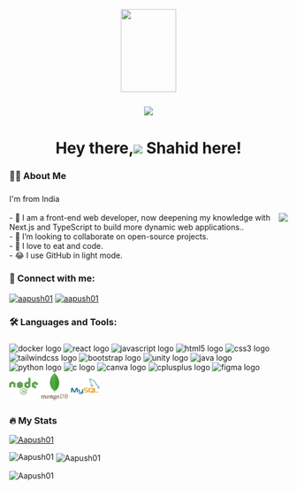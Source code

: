   <div align="center">
  <img height="150" src="https://media.giphy.com/media/M9gbBd9nbDrOTu1Mqx/giphy.gif" width="100"  />
</div>

###

<div align="center">
</div>

###

<div align="center">
  <img src="https://visitor-badge.laobi.icu/badge?page_id=Aapush01.Aapush01"  />
</div>

###

<h1 align="center">Hey there,<img src="https://raw.githubusercontent.com/MartinHeinz/MartinHeinz/master/wave.gif" width="40px"> Shahid here!</h1>


###

<h3 align="left">👨‍💻 About Me</h3>

###

<p align="left">I'm from India <br><br>
  <img align="right" height="300" src="https://media.giphy.com/media/M9gbBd9nbDrOTu1Mqx/giphy.gif" />
  - 🔭 I am a front-end web developer, now deepening my knowledge with Next.js and TypeScript to build more dynamic web applications..<br>- 👀 I’m looking to collaborate on open-source projects.<br>- 💞️ I love to eat and code.<br>- 😂 I use GitHub in light mode.</p>

<h3 align="left">🤝 Connect with me:</h3>
<p align="left">
<a href="https://twitter.com/Aapush2" target="_blank"><img align="center" src="https://raw.githubusercontent.com/rahuldkjain/github-profile-readme-generator/master/src/images/icons/Social/twitter.svg" alt="aapush01" height="30" width="40" /></a>
<a href="https://linkedin.com/in/md-shahidafridi" target="blank"><img align="center" src="https://upload.wikimedia.org/wikipedia/commons/8/81/LinkedIn_icon.svg" alt="aapush01" height="30" width="40" /></a>
</p>

<h3 align="left">🛠 Languages and Tools:</h3>

###

<div align="left">
  <img src="https://cdn.jsdelivr.net/gh/devicons/devicon/icons/docker/docker-plain-wordmark.svg" height="40" width="52" alt="docker logo"  />
  <img src="https://cdn.jsdelivr.net/gh/devicons/devicon/icons/react/react-original.svg" height="40" width="52" alt="react logo"  />
  <img src="https://cdn.jsdelivr.net/gh/devicons/devicon/icons/javascript/javascript-original.svg" height="40" width="52" alt="javascript logo"  />
  <img src="https://cdn.jsdelivr.net/gh/devicons/devicon/icons/html5/html5-original.svg" height="40" width="52" alt="html5 logo"  />
  <img src="https://cdn.jsdelivr.net/gh/devicons/devicon/icons/css3/css3-original.svg" height="40" width="52" alt="css3 logo"  />
  <img src="https://cdn.jsdelivr.net/gh/devicons/devicon/icons/tailwindcss/tailwindcss-original-wordmark.svg" height="40" width="52" alt="tailwindcss logo"  />
  <img src="https://cdn.jsdelivr.net/gh/devicons/devicon/icons/bootstrap/bootstrap-original.svg" height="40" width="52" alt="bootstrap logo"  />
  <img src="https://cdn.jsdelivr.net/gh/devicons/devicon/icons/unity/unity-original.svg" height="40" width="52" alt="unity logo"  />
  <img src="https://cdn.jsdelivr.net/gh/devicons/devicon/icons/java/java-original.svg" height="40" width="52" alt="java logo" />
 <img src="https://cdn.jsdelivr.net/gh/devicons/devicon/icons/python/python-original.svg" height="40" width="52" alt="python logo"  />
  <img src="https://cdn.jsdelivr.net/gh/devicons/devicon/icons/c/c-original.svg" height="40" width="52" alt="c logo"  />
  <img src="https://cdn.jsdelivr.net/gh/devicons/devicon/icons/canva/canva-original.svg" height="40" width="52" alt="canva logo"  />
  <img src="https://cdn.jsdelivr.net/gh/devicons/devicon/icons/cplusplus/cplusplus-original.svg" height="40" width="52" alt="cplusplus logo"  />
  
  <img src="https://cdn.jsdelivr.net/gh/devicons/devicon/icons/figma/figma-original.svg" height="40" width="52" alt="figma logo"  />
  <img src="https://raw.githubusercontent.com/devicons/devicon/v2.15.1/icons/nodejs/nodejs-plain-wordmark.svg" height="52" width="52" alt="nodejs logo"  />
  <img src="https://raw.githubusercontent.com/devicons/devicon/v2.15.1/icons/mongodb/mongodb-original-wordmark.svg" height="52" width="52" alt="mongodb logo"  />
  <img src="https://raw.githubusercontent.com/devicons/devicon/v2.15.1/icons/mysql/mysql-original-wordmark.svg" height="52" width="52" alt="mysql logo"  />
 
</div>

<h3 align="left">🔥 My Stats</h3>
<p align="left"> <a href="https://github.com/ryo-ma/github-profile-trophy"><img src="https://github-profile-trophy.vercel.app/?username=Aapush01&theme=dracula" alt="Aapush01" /></a> </p>

<p><img align="left" src="https://github-readme-stats.vercel.app/api/top-langs?username=Aapush01&show_icons=true&locale=en&layout=compact&theme=radical&disable_animations=true" alt="Aapush01" /></p>

<p>&nbsp;<img align="center" src="https://github-readme-stats.vercel.app/api?username=Aapush01&show_icons=true&locale=en&theme=radical&disable_animations=true" alt="Aapush01" /></p>

<p><img align="center" src="https://github-readme-streak-stats.herokuapp.com/?user=Aapush01&theme=radical&disable_animations=true" alt="Aapush01" /></p>

 


